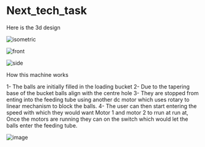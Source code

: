 # Next_tech_task
Here is the 3d design


![isometric](https://user-images.githubusercontent.com/84351843/138546649-4a25aeb8-fb40-42d9-ae14-94cbb7103fd8.png)

![front](https://user-images.githubusercontent.com/84351843/138546669-5177f34a-7338-4298-81ca-ab15d744313a.png)

![side](https://user-images.githubusercontent.com/84351843/138546678-97c22b61-10fb-4da1-b6bf-0495d894e39a.png)

How this machine works

1- The balls are initially filled in the loading bucket
2- Due to the tapering base of the bucket balls align with the centre hole
3- They are stopped from enting into the feeding tube using another dc motor which uses rotary to linear mechanism to block the balls.
4- The user can then start entering the speed with which they would want Motor 1 and motor 2 to rrun at run at, Once the motors are running they can on the switch which would let    the balls enter the feeding tube.

![image](https://user-images.githubusercontent.com/84351843/138547093-1a92aa29-2dbe-4553-9c45-0c4a4bf03258.png)
